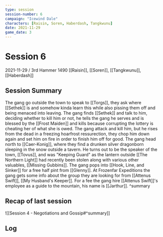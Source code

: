```yaml
---
type: session
session-number: 6
campaign: "Icewind Dale"
characters: [Raisin, Soren, Haberdash, Tangkwunu]
date: 2021-11-29
game_date: 3
---
```


# Session 6
2021-11-29 / 3rd Hammer 1490
[[Raisin]], [[Soren]], [[Tangkwunu]], [[Haberdash]]

## Session Summary
The gang go outside the town to speak to [[Torgs]], they ask where [[Sethek]] is and somehow kinda learn this while also pissing them off and being menaced into leaving.
The gang finds [[Sethek]] and talk to him, deciding whether to kill him or not, he tells the gang he serves and is blessed by the [[Frost Maiden]] and kills because corrupting the lottery is cheating her of what she is owed. The gang attack and kill him, but he rises from the dead in a freezing hoarfrost ressurection, they chop him down again and set him on fire in order to finish him off for good.
The gang head north to [[Caer-Konig]], where they find a drunken silver dragonborn sleeping in the snow outside a tavern. He turns out to be the speaker of the town, [[Tovus]], and was "Keeping Guard" as the lantern outside [[The Northern Light]] had recently been stolen along with various other valuables, [[Missing Gubbins]].
The gang pops into [[Hook, Line, and Sinker]] for a free half pint from [[Glenny]].
At Frozenfar Expeditions the gang gets some info about the group they are looking for from [[Attenus Swift]], [[My Husband's Keeper]]. For a fee the gang hire [[Attenus Swift]]'s employee as a guide to the mountain, his name is [[Jarthur]]. 
^summary

## Recap of last session
![[Session 4 - Negotiations and Gossip#^summary]]

## Log

